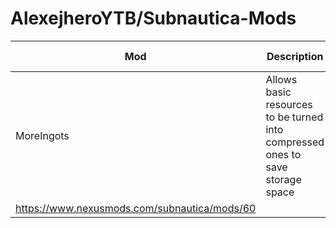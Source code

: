 # AlexejheroYTB/Subnautica-Mods 

| Mod | Description | Nexus page | 
|-|-|-|
| MoreIngots | Allows basic resources to be turned into compressed ones to save storage space | Not yet published
 https://www.nexusmods.com/subnautica/mods/60 |

